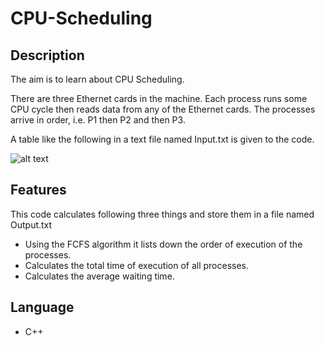# CPU-Scheduling

## Description

The aim is to learn about CPU Scheduling.

There are three Ethernet cards in the machine. Each process runs some CPU cycle then reads data from any of the Ethernet cards. The processes arrive in order, i.e. P1 then P2 and then P3.

A table like the following in a text file named Input.txt is given to the code.

![alt text](https://i.ibb.co/28DSqZB/Capture.png)

## Features
This code calculates following three things and store them in a file named Output.txt
- Using the FCFS algorithm it lists down the order of execution of the processes.
- Calculates the total time of execution of all processes.
- Calculates the average waiting time.

## Language
- C++
